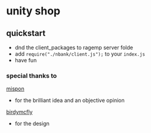 # unity shop

## quickstart
- dnd the client_packages to ragemp server folde
-  add `require("./nbank/client.js");` to your `index.js`
-  have fun

### special thanks to 

[mispon](https://github.com/Mispon)
- for the brilliant idea and an objective opinion

[birdymcfly](https://twitch.tv/birdymcfly_)
- for the design
